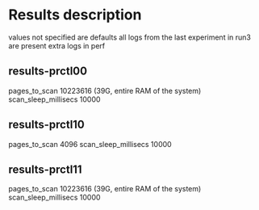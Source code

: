 # Results description
values not specified are defaults
all logs from the last experiment in run3 are present
extra logs in perf

## results-prctl00
pages_to_scan 10223616 (39G, entire RAM of the system)  
scan_sleep_millisecs 10000

## results-prctl10
pages_to_scan 4096
scan_sleep_millisecs 10000

## results-prctl11
pages_to_scan 10223616 (39G, entire RAM of the system)  
scan_sleep_millisecs 10000
